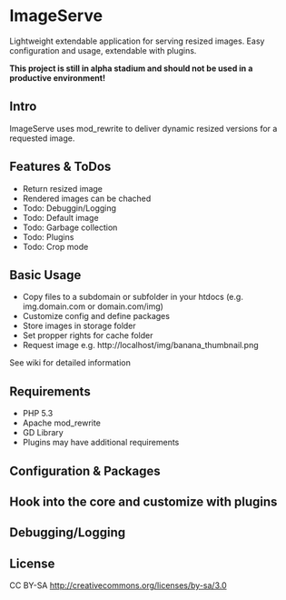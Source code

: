 ImageServe
==========

Lightweight extendable application for serving resized images.
Easy configuration and usage, extendable with plugins.

**This project is still in alpha stadium and should not be used in a productive environment!**

Intro
-----

ImageServe uses mod_rewrite to deliver dynamic resized versions for a requested image.

Features & ToDos
----------------

* Return resized image
* Rendered images can be chached
* Todo: Debuggin/Logging
* Todo: Default image
* Todo: Garbage collection
* Todo: Plugins
* Todo: Crop mode

Basic Usage
-----------

* Copy files to a subdomain or subfolder in your htdocs (e.g. img.domain.com or domain.com/img)
* Customize config and define packages
* Store images in storage folder
* Set propper rights for cache folder
* Request image e.g. http://localhost/img/banana_thumbnail.png

See wiki for detailed information

Requirements
------------

* PHP 5.3 
* Apache mod_rewrite
* GD Library
* Plugins may have additional requirements

Configuration & Packages
------------------------

Hook into the core and customize with plugins
---------------------------------------------

Debugging/Logging
-----------------

License
-------
CC BY-SA 
http://creativecommons.org/licenses/by-sa/3.0